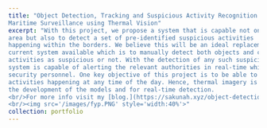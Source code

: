 ```yaml
---
title: "Object Detection, Tracking and Suspicious Activity Recognition for
Maritime Surveillance using Thermal Vision"
excerpt: "With this project, we propose a system that is capable not only to detect objects within the surveillance 
area but also to detect a set of pre-identified suspicious activities 
happening within the borders. We believe this will be an ideal replacement to the 
current system available which is to manually detect both objects and classify 
activities as suspicious or not. With the detection of any such suspicious activities, the 
system is capable of alerting the relevant authorities in real-time which makes it superior to the available traditional method with an additional benefit of increased safety of 
security personnel. One key objective of this project is to be able to detect both objects and 
activities happening at any time of the day. Hence, thermal imagery is used for 
the development of the models and for real-time detection.
<br/>For more info visit my [blog.](https://sakunah.xyz/object-detection-tracking-and-suspicious-activity-recognition-formaritime-surveillance-using-thermal-vision/index.html)
<br/><img src='/images/fyp.PNG' style='width:40%'>"
collection: portfolio
---
```


